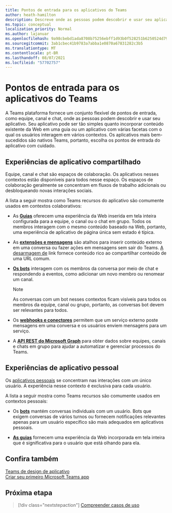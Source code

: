 ```yaml
---
title: Pontos de entrada para os aplicativos do Teams
author: heath-hamilton
description: Descreve onde as pessoas podem descobrir e usar seu aplicativo no Teams.
ms.topic: conceptual
localization_priority: Normal
ms.author: lajanuar
ms.openlocfilehash: 9a98cbebd1ada8708b75256ebff1d93b0f528251b6250524d79bac45f59fb9f8
ms.sourcegitcommit: 3ab1cbec41b9783a7abba1e0870a67831282c3b5
ms.translationtype: MT
ms.contentlocale: pt-BR
ms.lasthandoff: 08/07/2021
ms.locfileid: "57702757"
---
```

# <a name="entry-points-for-teams-apps"></a>Pontos de entrada para os aplicativos do Teams

A Teams plataforma fornece um conjunto flexível de pontos de entrada, como equipe, canal e chat, onde as pessoas podem descobrir e usar seu aplicativo. Seu aplicativo pode ser tão simples quanto incorporar conteúdo existente da Web em uma guia ou um aplicativo com várias facetas com o qual os usuários interagem em vários contextos.
Os aplicativos mais bem-sucedidos são nativos Teams, portanto, escolha os pontos de entrada do aplicativo com cuidado.

## <a name="shared-app-experiences"></a>Experiências de aplicativo compartilhado

Equipe, canal e chat são espaços de colaboração. Os aplicativos nesses contextos estão disponíveis para todos nesse espaço. Os espaços de colaboração geralmente se concentram em fluxos de trabalho adicionais ou desbloqueando novas interações sociais.

A lista a seguir mostra como Teams recursos do aplicativo são comumente usados em contextos colaborativos:

* As [**Guias**](~/tabs/what-are-tabs.md) oferecem uma experiência da Web inserida em tela inteira configurada para a equipe, o canal ou o chat em grupo. Todos os membros interagem com o mesmo conteúdo baseado na Web, portanto, uma experiência de aplicativo de página única sem estado é típica.

* As [**extensões e mensagens**](~/messaging-extensions/what-are-messaging-extensions.md) são atalhos para inserir conteúdo externo em uma conversa ou fazer ações em mensagens sem sair do Teams. [A desarmagem de](~/messaging-extensions/how-to/link-unfurling.md) link fornece conteúdo rico ao compartilhar conteúdo de uma URL comum.

* [**Os bots**](~/bots/what-are-bots.md) interagem com os membros da conversa por meio de chat e respondendo a eventos, como adicionar um novo membro ou renomear um canal. 
   > [!NOTE]
   > As conversas com um bot nesses contextos ficam visíveis para todos os membros da equipe, canal ou grupo, portanto, as conversas bot devem ser relevantes para todos.

* Os [**webhooks e conectores**](~/webhooks-and-connectors/what-are-webhooks-and-connectors.md) permitem que um serviço externo poste mensagens em uma conversa e os usuários enviem mensagens para um serviço.

* A [**API REST do Microsoft Graph**](/graph/teams-concept-overview) para obter dados sobre equipes, canais e chats em grupo para ajudar a automatizar e gerenciar processos do Teams.

## <a name="personal-app-experiences"></a>Experiências de aplicativo pessoal

Os [aplicativos pessoais](../concepts/design/personal-apps.md) se concentram nas interações com um único usuário. A experiência nesse contexto é exclusiva para cada usuário.

A lista a seguir mostra como Teams recursos são comumente usados em contextos pessoais:

* Os [**bots**](~/bots/what-are-bots.md) mantém conversas individuais com um usuário. Bots que exigem conversas de vários turnos ou fornecem notificações relevantes apenas para um usuário específico são mais adequados em aplicativos pessoais.

* [**As guias**](~/tabs/what-are-tabs.md) fornecem uma experiência da Web incorporada em tela inteira que é significativa para o usuário que está olhando para ela.

## <a name="see-also"></a>Confira também

[Teams de design de aplicativo](../concepts/design/design-teams-app-overview.md) <br>
[Criar seu primeiro Microsoft Teams app](../build-your-first-app/build-first-app-overview.md)

## <a name="next-step"></a>Próxima etapa

> [!div class="nextstepaction"]
> [Compreender casos de uso](../concepts/design/understand-use-cases.md)
